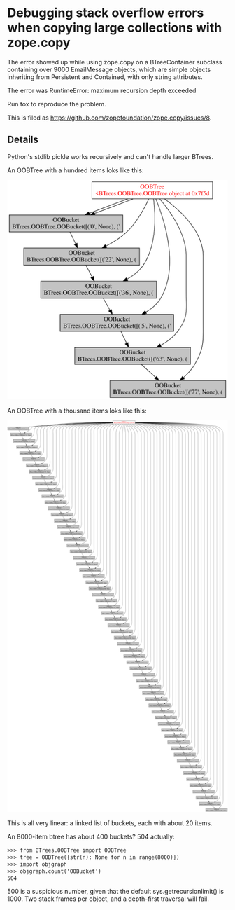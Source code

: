 # Debugging stack overflow errors when copying large collections with zope.copy

The error showed up while using zope.copy on a BTreeContainer subclass
containing over 9000 EmailMessage objects, which are simple objects inheriting
from Persistent and Contained, with only string attributes.

The error was RuntimeError: maximum recursion depth exceeded

Run tox to reproduce the problem.

This is filed as https://github.com/zopefoundation/zope.copy/issues/8.

## Details

Python's stdlib pickle works recursively and can't handle larger BTrees.

An OOBTree with a hundred items loks like this:

![](images/hundred-nodes.svg)

An OOBTree with a thousand items loks like this:

![](images/thousand-nodes.svg)

This is all very linear: a linked list of buckets, each with about 20 items.

An 8000-item btree has about 400 buckets?  504 actually:

```
>>> from BTrees.OOBTree import OOBTree
>>> tree = OOBTree({str(n): None for n in range(8000)})
>>> import objgraph
>>> objgraph.count('OOBucket')
504
```

500 is a suspicious number, given that the default sys.getrecursionlimit() is
1000.  Two stack frames per object, and a depth-first traversal will fail.
